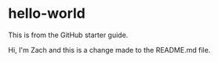 # hello-world
This is from the GitHub starter guide.

Hi, I'm Zach and this is a change made to the README.md file.
